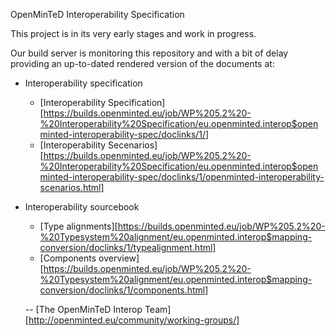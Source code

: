 OpenMinTeD Interoperability Specification

This project is in its very early stages and work in progress.

Our build server is monitoring this repository and with a bit of delay providing an up-to-dated
rendered version of the documents at:

* Interoperability specification
  * [Interoperability Specification][https://builds.openminted.eu/job/WP%205.2%20-%20Interoperability%20Specification/eu.openminted.interop$openminted-interoperability-spec/doclinks/1/]
  * [Interoperability Secenarios][https://builds.openminted.eu/job/WP%205.2%20-%20Interoperability%20Specification/eu.openminted.interop$openminted-interoperability-spec/doclinks/1/openminted-interoperability-scenarios.html]
* Interoperability sourcebook
  * [Type alignments][https://builds.openminted.eu/job/WP%205.2%20-%20Typesystem%20alignment/eu.openminted.interop$mapping-conversion/doclinks/1/typealignment.html]
  * [Components overview][https://builds.openminted.eu/job/WP%205.2%20-%20Typesystem%20alignment/eu.openminted.interop$mapping-conversion/doclinks/1/components.html]
  
  -- [The OpenMinTeD Interop Team][http://openminted.eu/community/working-groups/] 